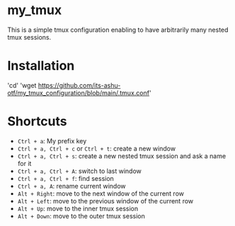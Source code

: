 # my_tmux

This is a simple tmux configuration enabling to have arbitrarily many nested tmux sessions.

# Installation
'cd'
'wget https://github.com/its-ashu-otf/my_tmux_configuration/blob/main/.tmux.conf'

# Shortcuts

* `Ctrl + a`: My prefix key
* `Ctrl + a, Ctrl + c` or `Ctrl + t`: create a new window
* `Ctrl + a, Ctrl + s`: create a new nested tmux session and ask a name for it
* `Ctrl + a, Ctrl + A`: switch to last window
* `Ctrl + a, Ctrl + f`: find session
* `Ctrl + a, A`: rename current window
* `Alt + Right`: move to the next window of the current row
* `Alt + Left`: move to the previous window of the current row
* `Alt + Up`: move to the inner tmux session
* `Alt + Down`: move to the outer tmux session

